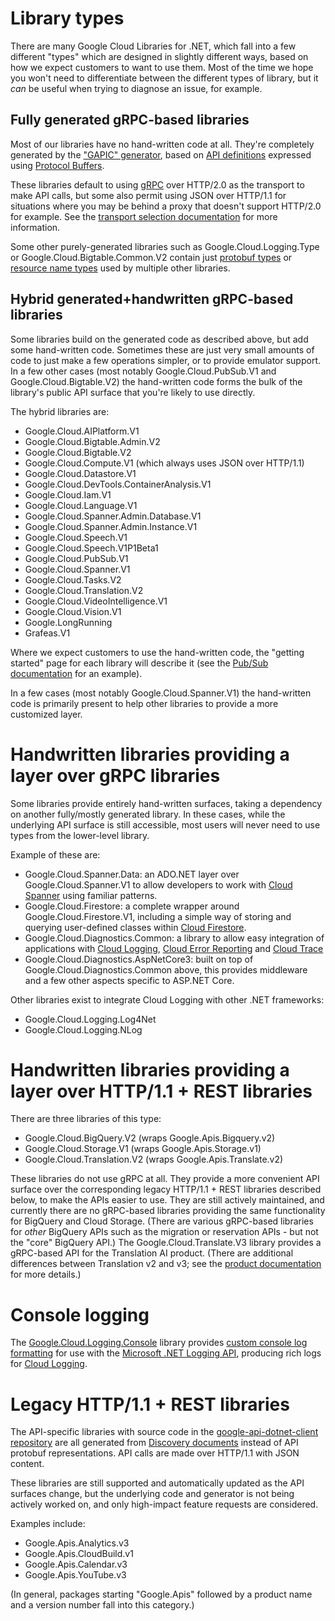 # Library types

There are many Google Cloud Libraries for .NET, which fall into a few
different "types" which are designed in slightly different ways, based on how we expect customers to want
to use them. Most of the time we hope you won't need to differentiate
between the different types of library, but it *can* be useful when
trying to diagnose an issue, for example.

## Fully generated gRPC-based libraries

Most of our libraries have no hand-written code at all. They're
completely generated by the ["GAPIC" generator](https://github.com/googleapis/gapic-generator-csharp/tree/main/Google.Api.Generator),
based on [API definitions](https://github.com/googleapis/googleapis)
expressed using [Protocol Buffers](https://developers.google.com/protocol-buffers).

These libraries default to using [gRPC](https://grpc.io/) over
HTTP/2.0 as the transport to make API calls, but some also permit
using JSON over HTTP/1.1 for situations where you may be behind a proxy
that doesn't support HTTP/2.0 for example. See the
[transport selection documentation](transports.md) for more information.

Some other purely-generated libraries such as Google.Cloud.Logging.Type or
Google.Cloud.Bigtable.Common.V2 contain just
[protobuf types](protobuf.md) or [resource name types](resource-names.md)
used by multiple other libraries.

## Hybrid generated+handwritten gRPC-based libraries

Some libraries build on the generated code as described above,
but add some hand-written code. Sometimes these are just very small amounts
of code to just make a few operations simpler, or to provide emulator support.
In a few other cases (most notably Google.Cloud.PubSub.V1 and
Google.Cloud.Bigtable.V2) the hand-written code forms the bulk of the library's
public API surface that you're likely to use directly.

The hybrid libraries are:

- Google.Cloud.AIPlatform.V1
- Google.Cloud.Bigtable.Admin.V2
- Google.Cloud.Bigtable.V2
- Google.Cloud.Compute.V1 (which always uses JSON over HTTP/1.1)
- Google.Cloud.Datastore.V1
- Google.Cloud.DevTools.ContainerAnalysis.V1
- Google.Cloud.Iam.V1
- Google.Cloud.Language.V1
- Google.Cloud.Spanner.Admin.Database.V1
- Google.Cloud.Spanner.Admin.Instance.V1
- Google.Cloud.Speech.V1
- Google.Cloud.Speech.V1P1Beta1
- Google.Cloud.PubSub.V1
- Google.Cloud.Spanner.V1
- Google.Cloud.Tasks.V2
- Google.Cloud.Translation.V2
- Google.Cloud.VideoIntelligence.V1
- Google.Cloud.Vision.V1
- Google.LongRunning
- Grafeas.V1

Where we expect customers to use the hand-written code, the "getting started" page
for each library will describe it (see the
[Pub/Sub documentation](https://cloud.google.com/dotnet/docs/reference/Google.Cloud.PubSub.V1/latest)
for an example).

In a few cases (most notably Google.Cloud.Spanner.V1) the hand-written code is
primarily present to help other libraries to provide a more customized layer.

# Handwritten libraries providing a layer over gRPC libraries

Some libraries provide entirely hand-written surfaces,
taking a dependency on another fully/mostly generated library.
In these cases, while the underlying API surface is still accessible,
most users will never need to use types from the lower-level library.

Example of these are:

- Google.Cloud.Spanner.Data: an ADO.NET layer over Google.Cloud.Spanner.V1 to
  allow developers to work with [Cloud Spanner](https://cloud.google.com/spanner)
  using familiar patterns.
- Google.Cloud.Firestore: a complete wrapper around Google.Cloud.Firestore.V1,
  including a simple way of storing and querying user-defined classes within
  [Cloud Firestore](https:/firebase.google.com/docs/firestore).
- Google.Cloud.Diagnostics.Common: a library to allow easy integration of
  applications with [Cloud Logging](https://cloud.google.com/logging),
  [Cloud Error Reporting](https://cloud.google.com/error-reporting) and
  [Cloud Trace](https://cloud.google.com/trace)
- Google.Cloud.Diagnostics.AspNetCore3: built on top of
  Google.Cloud.Diagnostics.Common above, this provides middleware and a few
  other aspects specific to ASP.NET Core.

Other libraries exist to integrate Cloud Logging with other .NET frameworks:

- Google.Cloud.Logging.Log4Net
- Google.Cloud.Logging.NLog

# Handwritten libraries providing a layer over HTTP/1.1 + REST libraries

There are three libraries of this type:

- Google.Cloud.BigQuery.V2 (wraps Google.Apis.Bigquery.v2)
- Google.Cloud.Storage.V1 (wraps Google.Apis.Storage.v1)
- Google.Cloud.Translation.V2 (wraps Google.Apis.Translate.v2)

These libraries do not use gRPC at all. They provide a more convenient
API surface over the corresponding legacy HTTP/1.1 + REST libraries described
below, to make the APIs easier to use. They are still actively maintained, and
currently there are no gRPC-based libraries providing the same functionality for
BigQuery and Cloud Storage. (There are various gRPC-based libraries for *other*
BigQuery APIs such as the migration or reservation APIs - but not the "core" BigQuery
API.) The Google.Cloud.Translate.V3 library provides a gRPC-based API for the
Translation AI product. (There are additional differences between Translation v2 and v3; see
the [product documentation](https://cloud.google.com/translate/docs/editions#supported_features)
for more details.)

# Console logging

The [Google.Cloud.Logging.Console](https://cloud.google.com/dotnet/docs/reference/Google.Cloud.Logging.Console/latest) library provides
[custom console log formatting](https://learn.microsoft.com/en-us/dotnet/core/extensions/console-log-formatter) for use with the [Microsoft .NET Logging API](https://learn.microsoft.com/en-us/dotnet/core/extensions/logging?tabs=command-line),
producing rich logs for [Cloud Logging](https://cloud.google.com/logging).

# Legacy HTTP/1.1 + REST libraries

The API-specific libraries with source code in the [google-api-dotnet-client repository](https://github.com/googleapis/google-api-dotnet-client) are all generated from
[Discovery documents](https://developers.google.com/discovery/v1/getting_started)
instead of API protobuf representations. API calls are made over HTTP/1.1 with
JSON content.

These libraries are still supported and automatically updated as the API
surfaces change, but the underlying code and generator is not being actively worked
on, and only high-impact feature requests are considered.

Examples include:

- Google.Apis.Analytics.v3
- Google.Apis.CloudBuild.v1
- Google.Apis.Calendar.v3
- Google.Apis.YouTube.v3

(In general, packages starting "Google.Apis" followed by a product
name and a version number fall into this category.)